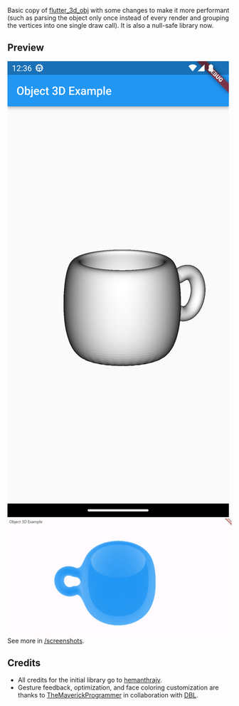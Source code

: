 Basic copy of [flutter_3d_obj](https://github.com/hemanthrajv/flutter_3d_obj) with some changes
to make it more performant (such as parsing the object only once instead of every render and
grouping the vertices into one single draw call). It is also a null-safe library now.

## Preview

![Failed to load Screenshot](./screenshots/screenshot.png)
![Failed to load Screenshot](./screenshots/fresnel.png)
See more in [/screenshots](./screenshots/).

## Credits
- All credits for the initial library go to [hemanthrajv](https://github.com/hemanthrajv/flutter_3d_obj).
- Gesture feedback, optimization, and face coloring customization are thanks to [TheMaverickProgrammer](https://github.com/TheMaverickProgrammer) in collaboration with [DBL](https://github.com/InstrinsicAutomations).
